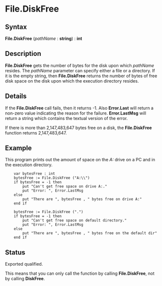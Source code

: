 
# File.DiskFree

## Syntax
**File.DiskFree** (_pathName_ : **string**) : **int**

## Description
**File.DiskFree** gets the number of bytes for the disk upon which _pathName_ resides. The _pathName_ parameter can specify either a file or a directory. If it is the empty string, then **File.DiskFree** returns the number of bytes of free disk space on the disk upon which the execution directory resides.


## Details
If the **File.DiskFree** call fails, then it returns -1. Also **Error.Last** will return a non-zero value indicating the reason for the failure. **Error.LastMsg** will return a string which contains the textual version of the error.

If there is more than 2,147,483,647 bytes free on a disk, the **File.DiskFree** function returns 2,147,483,647.


## Example
This program prints out the amount of space on the _A:_ drive on a PC and in the execution directory.



        var bytesFree : int
        bytesFree := File.DiskFree ("A:\\")
        if bytesFree = -1 then
            put "Can't get free space on drive A:."
            put "Error: ", Error.LastMsg
        else
            put "There are ", bytesFree , " bytes free on drive A:" 
        end if
        
        bytesFree := File.DiskFree (".")
        if bytesFree = -1 then
            put "Can't get free space on default directory."
            put "Error: ", Error.LastMsg
        else
            put "There are ", bytesFree , " bytes free on the default dir" 
        end if
## Status
Exported qualified.

This means that you can only call the function by calling **File.DiskFree**, not by calling **DiskFree**.

